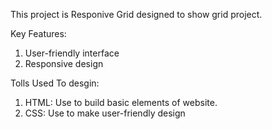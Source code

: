 This project is Responive Grid designed to show grid project.

Key Features:
  1. User-friendly interface
  2. Responsive design
  
Tolls Used To desgin:

1. HTML: Use to build basic elements of website.
2. CSS: Use to make user-friendly design
